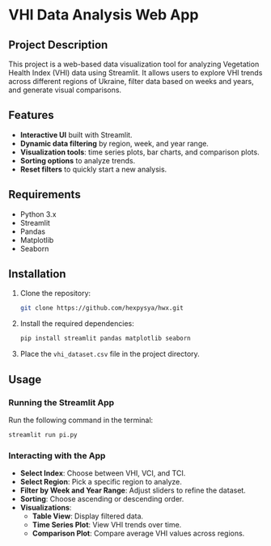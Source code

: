 # VHI Data Analysis Web App

## Project Description
This project is a web-based data visualization tool for analyzing Vegetation Health Index (VHI) data using Streamlit. It allows users to explore VHI trends across different regions of Ukraine, filter data based on weeks and years, and generate visual comparisons.

## Features
- **Interactive UI** built with Streamlit.
- **Dynamic data filtering** by region, week, and year range.
- **Visualization tools**: time series plots, bar charts, and comparison plots.
- **Sorting options** to analyze trends.
- **Reset filters** to quickly start a new analysis.

## Requirements
- Python 3.x
- Streamlit
- Pandas
- Matplotlib
- Seaborn

## Installation
1. Clone the repository:
   ```sh
   git clone https://github.com/hexpysya/hwx.git
   ```
2. Install the required dependencies:
   ```sh
   pip install streamlit pandas matplotlib seaborn
   ```
3. Place the `vhi_dataset.csv` file in the project directory.

## Usage
### Running the Streamlit App
Run the following command in the terminal:
```sh
streamlit run pi.py
```

### Interacting with the App
- **Select Index**: Choose between VHI, VCI, and TCI.
- **Select Region**: Pick a specific region to analyze.
- **Filter by Week and Year Range**: Adjust sliders to refine the dataset.
- **Sorting**: Choose ascending or descending order.
- **Visualizations**:
  - **Table View**: Display filtered data.
  - **Time Series Plot**: View VHI trends over time.
  - **Comparison Plot**: Compare average VHI values across regions.
